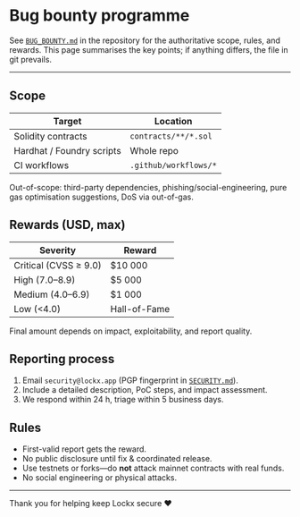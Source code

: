 # Bug bounty programme

See [`BUG_BOUNTY.md`](../BUG_BOUNTY.md) in the repository for the authoritative scope, rules, and rewards.  This page summarises the key points; if anything differs, the file in git prevails.

---

## Scope

| Target | Location |
|--------|----------|
| Solidity contracts | `contracts/**/*.sol` |
| Hardhat / Foundry scripts | Whole repo |
| CI workflows | `.github/workflows/*` |

Out-of-scope: third-party dependencies, phishing/social-engineering, pure gas optimisation suggestions, DoS via out-of-gas.

## Rewards (USD, max)

| Severity | Reward |
|----------|--------|
| Critical (CVSS ≥ 9.0) | $10 000 |
| High (7.0–8.9) | $5 000 |
| Medium (4.0–6.9) | $1 000 |
| Low (<4.0) | Hall-of-Fame |

Final amount depends on impact, exploitability, and report quality.

## Reporting process

1. Email `security@lockx.app` (PGP fingerprint in [`SECURITY.md`](../SECURITY.md)).  
2. Include a detailed description, PoC steps, and impact assessment.  
3. We respond within 24 h, triage within 5 business days.

## Rules

* First-valid report gets the reward.  
* No public disclosure until fix & coordinated release.  
* Use testnets or forks—do **not** attack mainnet contracts with real funds.  
* No social engineering or physical attacks.

---

Thank you for helping keep Lockx secure ♥
